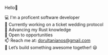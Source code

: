 Hello👋 

💻 I'm a proficent software developer<br/>
🔭 Currently working on a ticket wedding protocol<br/>
🦀 Advancing my Rust knowledge<br/>
🐝 Open to opportunities<br/>
📫 Reach me at: dorultanianos@gmail.com<br/>
🚀 Let’s build something awesome together! 😃
